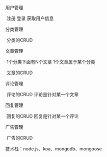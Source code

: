 用户管理

​	注册 登录 获取用户信息

分类管理

​    分类的CRUD

文章管理

​    1个分类下面有N个文章   1个文章属于某个分类

​    文章的CRUD

评论管理

​    评论的CRUD  评论是针对某一个文章

回复管理

​    回复的CRUD  回复是针对某一个评论

广告管理

​    广告的CRUD

技术栈：node.js、koa、mongodb、mongoose
